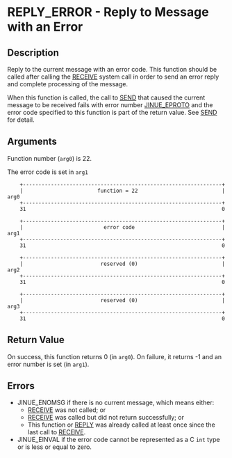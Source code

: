 # REPLY_ERROR - Reply to Message with an Error

## Description

Reply to the current message with an error code. This function should be
called after calling the [RECEIVE](receive.md) system call in order to send
an error reply and complete processing of the message.

When this function is called, the call to [SEND](send.md) that caused the
current message to be received fails with error number
[JINUE_EPROTO](../../include/jinue/shared/asm/errno.h) and the error code
specified to this function is part of the return value. See [SEND](send.md)
for detail.

## Arguments

Function number (`arg0`) is 22.

The error code is set in `arg1`

```
    +----------------------------------------------------------------+
    |                        function = 22                           |  arg0
    +----------------------------------------------------------------+
    31                                                               0
    
    +----------------------------------------------------------------+
    |                          error code                            |  arg1
    +----------------------------------------------------------------+
    31                                                               0

    +----------------------------------------------------------------+
    |                         reserved (0)                           |  arg2
    +----------------------------------------------------------------+
    31                                                               0

    +----------------------------------------------------------------+
    |                         reserved (0)                           |  arg3
    +----------------------------------------------------------------+
    31                                                               0
```

## Return Value

On success, this function returns 0 (in `arg0`). On failure, it returns -1 and
an error number is set (in `arg1`).

## Errors

* JINUE_ENOMSG if there is no current message, which means either:
    * [RECEIVE](receive.md) was not called; or
    * [RECEIVE](receive.md) was called but did not return successfully; or
    * This function or [REPLY](reply.md) was already called at least once since
      the last call to [RECEIVE](receive.md).
* JINUE_EINVAL if the error code cannot be represented as a C `int` type or is
less or equal to zero.
